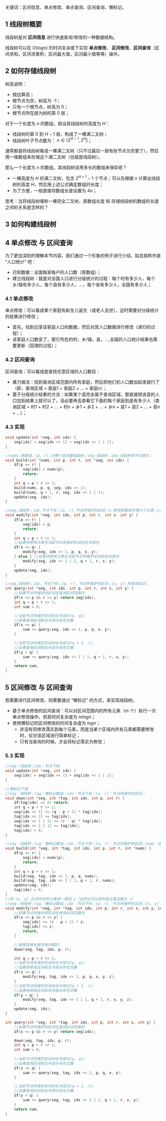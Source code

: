关键词：区间信息、单点修改、单点查询、区间查询、懒标记。
## 1 线段树概要
线段树是对 **区间信息** 进行快速查询/修改的一种数据结构。

线段树可以在 $O(logn)$ 的时间复杂度下实现 **单点修改**、 **区间修改**、**区间查询**（区间求和，区间求乘积，区间最大值，区间最小值等等）操作。

## 2 如何存储线段树
树高说明：
- 按边算高；
- 根节点为空，树高为 -1；
- 只有一个根节点，树高为 0；
- 根节点所在层为树的第 0 层；

对于一个长度为 $n$ 的数组，假设其线段树的高度为 $H$：
- 线段树的第 $0$ 到 $H - 1$ 层，构成了一棵满二叉树；
- 线段树叶子节点数为： $n \in (2^{H - 1}, 2^H]$；

通常都是将线段树看成一棵满二叉树（只不过最后一层有些节点为空罢了），然后用一维数组来存储这个满二叉树（也就是线段树）。

那么一个长度为 $n$ 的数组，其线段树该用多长的数组来保存呢？
- 一棵高度为 $H$ 的满二叉树，包含 $2^{H + 1} - 1$ 个节点；可以先根据 $n$ 计算出线段树的高度 $H$，然后用上述公式确定数组的长度；
- 为了方便，一般直接将数组长度设置为 $4n$；

思考：当将线段树堪称一棵完全二叉树，原数组长度 和 存储线段树的数组的长度 之间的关系是怎样的？

## 3 如何构建线段树

## 4 单点修改 与 区间查询
为了更加深刻的理解本节内容，我们通过一个形象的例子进行介绍。姑且就称作是 “人口统计” 吧：
- 已知数据：全国每家每户的人口数（原数组）；
- 建立线段树：就是对全国人口进行分级统计的过程：每个村有多少人，每个乡/镇有多少人，每个县有多少人，...，每个省有多少人，全国有多少人；

### 4.1 单点修改
单点修改：可以看成某个家庭有新生儿诞生（或老人去世），这时需要对分级统计的结果进行修改；
- 首先，找到记录该家庭人口的数据，然后对其人口数据进行修改（递归的过程）；
- 该家庭人口数变了，那它所在的村，乡/镇，县，...,全国的人口统计结果也需要更新（回溯的过程）；

### 4.2 区间查询
区间查询：可以看成是查找任意区域的人口数目：
- 暴力做法：找到查询区域范围内所有家庭，然后把他们的人口数加起来就行了（即，查询区域 = 家庭1 + 家庭2 + ... + 家庭n）；
- 基于分级统计结果的方法：如果某个县完全属于查询区域，那直接把该县的人口加到结果上就可以了，没必要再去查看它下面的每个家庭到底有多少人（查询区域 = 村1 + 村2 + ... + 村n + 乡1 + 乡2 + ... + 乡n + 县1 + 县2 + ... + 县n + ...）；

### 4.3 实现
```cpp
void update(int *seg, int idx) {
    seg[idx] = seg[idx << 1] + seg[idx << 1 | 1];
}

//nums:原数组，[p, r]:对哪个区间建线段树；seg:线段树；idx:线段树的节点索引；
void build(int *nums, int p, int r, int *seg, int idx) {
    if(p == r) {
        seg[idx] = nums[p];
        return;
    }
    int q = p + r >> 1;
    build(nums, p, q, seg, idx << 1);
    build(nums, q + 1, r, seg, idx << 1 | 1);
    update(seg, idx);
}

//seg,线段树；idx,节点下标；[p, r],节点所维护的区间；x:修改原数组中第几个元素；y:修改后的值；
void modify(int *seg, int idx, int p, int r, int x, int y) {
    if(p == r) {
        seg[idx] = y;
        return;
    }
    int q = p + r >> 1;
    //如果待修改元素在当前节点所维护区间的左半部分
    if(x <= q) { 
        modify(seg, idx << 1, p, q, x, y);
    } else { //如果待修改元素在当前节点所维护区间的右半部分
        modify(seg, idx << 1 | 1, q + 1, r, x, y);
    }
    update(seg, idx);
}

//seg,线段树；idx，节点下标；[p, r]，节点所维护的区间；[x, y]:待查询区间；
int query(int *seg, int idx, int p, int r, int x, int y) {
    //如果节点所维护的区间在查询区间范围内
    if(x <= p && r <= y) return seg[idx];
    int q = p + r >> 1;
    int sum = 0;

    //当前节点所维护区间的左半部分[p, q];
    //如果查询区间和左半部分存在交集
    if(x <= q) {
        sum += query(seg, idx << 1, p, q, x, y);
    }

    //当前节点所维护区间的右半部分[q + 1, r];
    //如果查询区间和右半部分存在交集
    if(y > q) {
        sum += query(seg, idx << 1 | 1, q + 1, r, x, y);
    }
    return sum;
}
```

## 5 区间修改 与 区间查询
若需要进行区间修改，则需要通过 “懒标记” 的方式，来实现线段树。
- 基于单点修改的区间查询：可以对区间范围内的所有元素（$m$ 个）执行一次 单点修改操作，但其时间复杂度为 $mlogn$；
- 使用懒标记的区间修改的时间复杂度为 $logn$；
  - 并没有将修改落实到每个元素，而是当某个区域内所有元素都需要修改时，仅对该区域进行简单标记；
  - 只有当查询的时候，才会将标记落实为修改；

### 5.3 实现
```cpp
//seg：线段树；idx：节点下标
void update(int *seg, int idx) {
    seg[idx] = seg[idx << 1] + seg[idx << 1 | 1];
}

//懒标记下放
//seg：线段树；tag：懒标记数组；idx：节点下标；[p, r]：节点所维护的区间；
void down(int *seg, int *tag, int idx, int p, int r) {
    if(tag[idx] == 0) return;
    int q = p + r >> 1;
    seg[idx << 1] += (q - p + 1) * tag[idx];
    tag[idx << 1] += tag[idx];
    seg[idx << 1 | 1] += (r - q) * tag[idx];
    tag[idx << 1 | 1] += tag[idx];
    tag[idx] = 0;
}

//seg：线段树；tag：懒标记数组；idx：节点下标；[p, r]：节点所维护的区间；nums：原数组；
void build(int *seg, int *tag, int idx, int p, int r, int *nums) {
    if(p == r) {
        seg[idx] = nums[p];
        return;
    }
    int q = p + r >> 1;
    build(seg, tag, idx << 1, p, q, nums);
    build(seg, tag, idx << 1 | 1, q + 1, r, nums);
    update(seg, idx);
    tag[idx] = 0;
}
//将 [x, y] 区间内所有元素统一增加 z（当然也可以将所有元素设置为 z）
//seg：线段树；tag：懒标记数组；idx：节点下标；[p, r]：节点所维护的区间；[x, y]：需要修改的区间；z：增量；
void modify(int *seg, int *tag, int idx, int p, int r, int x, int y, int z) {
    //如果节点所维护的区间在修改区间范围内
    if(x <= p && r <= y) {
        seg[idx] += (r - p + 1) * z;
        tag[idx] += z;
        return;
    }

    //直接去掉也是没有问题的
    down(seg, tag, idx, p, r);

    int q = p + r >> 1;
    //当前节点所维护区间的左半部分[p, q];
    //如果待修改区间和左半部分存在交集
    if(x <= q) {
        modify(seg, tag, idx << 1, p, q, x, y, z);
    }
    //当前节点所维护区间的右半部分[q + 1, r];
    //如果待修改区间和右半部分存在交集
    if(y > q) {
        modify(seg, tag, idx << 1 | 1, q + 1, r, x, y, z);
    }
    update(seg, idx);
}

int query(int *seg, int *tag, int idx, int p, int r, int x, int y) {
    //如果节点所维护的区间在查询区间范围内
    if(x <= p && r <= y) return seg[idx];

    down(seg, tag, idx, p, r);
    int q = p + r >> 1;
    int sum = 0;
    
    //当前节点所维护区间的左半部分[p, q];
    //如果查询区间和左半部分存在交集
    if(x <= q) {
        sum += query(seg, tag, idx << 1, p, q, x, y);
    }

    //当前节点所维护区间的右半部分[q + 1, r];
    //如果查询区间和右半部分存在交集
    if(y > q) {
        sum += query(seg, tag, idx << 1 | 1, q + 1, r, x, y);
    }
    return sum;
}
```